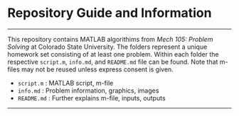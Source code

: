 # Repository Guide and Information
---
This repository contains MATLAB algorithims from *Mech 105: Problem Solving* at Colorado State University. The folders represent a unique homework set consisting of at least one problem. Within each folder the respective `script.m`, `info.md`, and `README.md` file can be found. Note that m-files may not be reused unless express consent is given.

- `script.m` : MATLAB script, m-file
- `info.md` : Problem information, graphics, images
- `README.md` : Further explains m-file, inputs, outputs    

---

